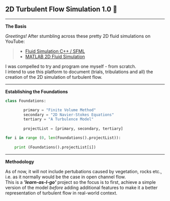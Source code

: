 
## 2D Turbulent Flow Simulation 1.0 :ocean:

---

**The Basis** 

*Greetings!*
After stumbling across these pretty 2D fluid simulations on YouTube:

> * [Fluid Simulation C++ / SFML](https://www.youtube.com/watch?v=XIvO_tzBIMw)
> * [MATLAB 2D Fluid Simulation](https://www.youtube.com/watch?v=cM47L5RddsM)  

I was compelled to try and program one myself - from scratch.  
I intend to use this platform to document (trials, tribulations and all) the creation of the 2D simulation of turbulent flow. 

---

**Establishing the Foundations** 
```python
class Foundations: 

        primary = "Finite Volume Method"
        secondary = "2D Navier-Stokes Equations" 
        tertiary = "A Turbulence Model"
        
        projectList = [primary, secondary, tertiary]

for i in range (0, len(Foundations().projectList)):
    
    print (Foundations().projectList[i])
```

---

**Methodology**

As of now, it will not include pertubations caused by vegetation, rocks etc., i.e. as it normally would be the case in open channel flow.  
This is a ***'learn-as-I-go'*** project so the focus is to first, achieve a simple version of the model *before* adding additional features to make it a better representation of turbulent flow in real-world context. 


